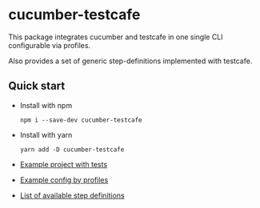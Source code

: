 # cucumber-testcafe

This package integrates cucumber and testcafe in one single CLI configurable via profiles.

Also provides a set of generic step-definitions implemented with testcafe.

## Quick start


* Install with npm

  ```
  npm i --save-dev cucumber-testcafe
  ```
  
* Install with yarn
  ```
  yarn add -D cucumber-testcafe
  ```

* [Example project with tests](https://github.com/masmovil/cucumber-testcafe/tree/master/example-project)

* [Example config by profiles](https://github.com/masmovil/cucumber-testcafe/blob/master/example-project/cucumber.profiles.json)


* [List of available step definitions](https://github.com/masmovil/cucumber-testcafe/blob/master/src/lib/steps/base.sd.ts)

